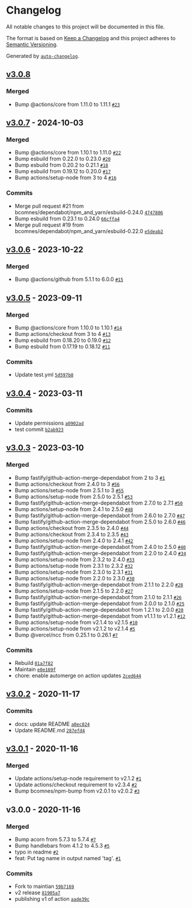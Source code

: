 # Changelog

All notable changes to this project will be documented in this file.

The format is based on [Keep a Changelog](https://keepachangelog.com/en/1.0.0/)
and this project adheres to [Semantic Versioning](https://semver.org/spec/v2.0.0.html).

Generated by [`auto-changelog`](https://github.com/CookPete/auto-changelog).

## [v3.0.8](https://github.com/bcomnes/get-git-tag/compare/v3.0.7...v3.0.8)

### Merged

- Bump @actions/core from 1.11.0 to 1.11.1 [`#23`](https://github.com/bcomnes/get-git-tag/pull/23)

## [v3.0.7](https://github.com/bcomnes/get-git-tag/compare/v3.0.6...v3.0.7) - 2024-10-03

### Merged

- Bump @actions/core from 1.10.1 to 1.11.0 [`#22`](https://github.com/bcomnes/get-git-tag/pull/22)
- Bump esbuild from 0.22.0 to 0.23.0 [`#20`](https://github.com/bcomnes/get-git-tag/pull/20)
- Bump esbuild from 0.20.2 to 0.21.1 [`#18`](https://github.com/bcomnes/get-git-tag/pull/18)
- Bump esbuild from 0.19.12 to 0.20.0 [`#17`](https://github.com/bcomnes/get-git-tag/pull/17)
- Bump actions/setup-node from 3 to 4 [`#16`](https://github.com/bcomnes/get-git-tag/pull/16)

### Commits

- Merge pull request #21 from bcomnes/dependabot/npm_and_yarn/esbuild-0.24.0 [`4747806`](https://github.com/bcomnes/get-git-tag/commit/474780642d0fb1b7ccfb3574181b402c7b4c8924)
- Bump esbuild from 0.23.1 to 0.24.0 [`66cffa4`](https://github.com/bcomnes/get-git-tag/commit/66cffa45e80c72ced04a1443bdcc3125f5811e8c)
- Merge pull request #19 from bcomnes/dependabot/npm_and_yarn/esbuild-0.22.0 [`e5deab2`](https://github.com/bcomnes/get-git-tag/commit/e5deab2d5510ddd7c01f059357c10e75ac6aa0ac)

## [v3.0.6](https://github.com/bcomnes/get-git-tag/compare/v3.0.5...v3.0.6) - 2023-10-22

### Merged

- Bump @actions/github from 5.1.1 to 6.0.0 [`#15`](https://github.com/bcomnes/get-git-tag/pull/15)

## [v3.0.5](https://github.com/bcomnes/get-git-tag/compare/v3.0.4...v3.0.5) - 2023-09-11

### Merged

- Bump @actions/core from 1.10.0 to 1.10.1 [`#14`](https://github.com/bcomnes/get-git-tag/pull/14)
- Bump actions/checkout from 3 to 4 [`#13`](https://github.com/bcomnes/get-git-tag/pull/13)
- Bump esbuild from 0.18.20 to 0.19.0 [`#12`](https://github.com/bcomnes/get-git-tag/pull/12)
- Bump esbuild from 0.17.19 to 0.18.12 [`#11`](https://github.com/bcomnes/get-git-tag/pull/11)

### Commits

- Update test.yml [`5d597b8`](https://github.com/bcomnes/get-git-tag/commit/5d597b8b7b48e4d02f41c6f59661ee313299b2d9)

## [v3.0.4](https://github.com/bcomnes/get-git-tag/compare/v3.0.3...v3.0.4) - 2023-03-11

### Commits

- Update permissions [`a0902ad`](https://github.com/bcomnes/get-git-tag/commit/a0902ad49f1822aefca11eafaa2b6a06da153f8a)
- test commit [`b2ab923`](https://github.com/bcomnes/get-git-tag/commit/b2ab92341f9295989a1f0fde7d9e7e76a7738b71)

## [v3.0.3](https://github.com/bcomnes/get-git-tag/compare/v3.0.2...v3.0.3) - 2023-03-10

### Merged

- Bump fastify/github-action-merge-dependabot from 2 to 3 [`#1`](https://github.com/bcomnes/get-git-tag/pull/1)
- Bump actions/checkout from 2.4.0 to 3 [`#56`](https://github.com/bcomnes/get-git-tag/pull/56)
- Bump actions/setup-node from 2.5.1 to 3 [`#55`](https://github.com/bcomnes/get-git-tag/pull/55)
- Bump actions/setup-node from 2.5.0 to 2.5.1 [`#53`](https://github.com/bcomnes/get-git-tag/pull/53)
- Bump fastify/github-action-merge-dependabot from 2.7.0 to 2.7.1 [`#50`](https://github.com/bcomnes/get-git-tag/pull/50)
- Bump actions/setup-node from 2.4.1 to 2.5.0 [`#48`](https://github.com/bcomnes/get-git-tag/pull/48)
- Bump fastify/github-action-merge-dependabot from 2.6.0 to 2.7.0 [`#47`](https://github.com/bcomnes/get-git-tag/pull/47)
- Bump fastify/github-action-merge-dependabot from 2.5.0 to 2.6.0 [`#46`](https://github.com/bcomnes/get-git-tag/pull/46)
- Bump actions/checkout from 2.3.5 to 2.4.0 [`#44`](https://github.com/bcomnes/get-git-tag/pull/44)
- Bump actions/checkout from 2.3.4 to 2.3.5 [`#43`](https://github.com/bcomnes/get-git-tag/pull/43)
- Bump actions/setup-node from 2.4.0 to 2.4.1 [`#42`](https://github.com/bcomnes/get-git-tag/pull/42)
- Bump fastify/github-action-merge-dependabot from 2.4.0 to 2.5.0 [`#40`](https://github.com/bcomnes/get-git-tag/pull/40)
- Bump fastify/github-action-merge-dependabot from 2.2.0 to 2.4.0 [`#34`](https://github.com/bcomnes/get-git-tag/pull/34)
- Bump actions/setup-node from 2.3.2 to 2.4.0 [`#33`](https://github.com/bcomnes/get-git-tag/pull/33)
- Bump actions/setup-node from 2.3.1 to 2.3.2 [`#32`](https://github.com/bcomnes/get-git-tag/pull/32)
- Bump actions/setup-node from 2.3.0 to 2.3.1 [`#31`](https://github.com/bcomnes/get-git-tag/pull/31)
- Bump actions/setup-node from 2.2.0 to 2.3.0 [`#30`](https://github.com/bcomnes/get-git-tag/pull/30)
- Bump fastify/github-action-merge-dependabot from 2.1.1 to 2.2.0 [`#28`](https://github.com/bcomnes/get-git-tag/pull/28)
- Bump actions/setup-node from 2.1.5 to 2.2.0 [`#27`](https://github.com/bcomnes/get-git-tag/pull/27)
- Bump fastify/github-action-merge-dependabot from 2.1.0 to 2.1.1 [`#26`](https://github.com/bcomnes/get-git-tag/pull/26)
- Bump fastify/github-action-merge-dependabot from 2.0.0 to 2.1.0 [`#25`](https://github.com/bcomnes/get-git-tag/pull/25)
- Bump fastify/github-action-merge-dependabot from 1.2.1 to 2.0.0 [`#20`](https://github.com/bcomnes/get-git-tag/pull/20)
- Bump fastify/github-action-merge-dependabot from v1.1.1 to v1.2.1 [`#12`](https://github.com/bcomnes/get-git-tag/pull/12)
- Bump actions/setup-node from v2.1.4 to v2.1.5 [`#10`](https://github.com/bcomnes/get-git-tag/pull/10)
- Bump actions/setup-node from v2.1.2 to v2.1.4 [`#5`](https://github.com/bcomnes/get-git-tag/pull/5)
- Bump @vercel/ncc from 0.25.1 to 0.26.1 [`#7`](https://github.com/bcomnes/get-git-tag/pull/7)

### Commits

- Rebuild [`01a7f82`](https://github.com/bcomnes/get-git-tag/commit/01a7f827452548c3363dba9e707fbe305aea65ef)
- Maintain [`e0e169f`](https://github.com/bcomnes/get-git-tag/commit/e0e169faba1203085ed6f6ca62dd704667f1006e)
- chore: enable automerge on action updates [`2ced644`](https://github.com/bcomnes/get-git-tag/commit/2ced644a0c22103d0c289c2e4617a021423999d2)

## [v3.0.2](https://github.com/bcomnes/get-git-tag/compare/v3.0.1...v3.0.2) - 2020-11-17

### Commits

- docs: update README [`a0ec824`](https://github.com/bcomnes/get-git-tag/commit/a0ec824a4c1999c954febd25927a948c6f68a6e0)
- Update README.md [`287efd4`](https://github.com/bcomnes/get-git-tag/commit/287efd4e663d92ec7beab4f3cd80b9515581a61d)

## [v3.0.1](https://github.com/bcomnes/get-git-tag/compare/v3.0.0...v3.0.1) - 2020-11-16

### Merged

- Update actions/setup-node requirement to v2.1.2 [`#1`](https://github.com/bcomnes/get-git-tag/pull/1)
- Update actions/checkout requirement to v2.3.4 [`#2`](https://github.com/bcomnes/get-git-tag/pull/2)
- Bump bcomnes/npm-bump from v2.0.1 to v2.0.2 [`#3`](https://github.com/bcomnes/get-git-tag/pull/3)

## v3.0.0 - 2020-11-16

### Merged

- Bump acorn from 5.7.3 to 5.7.4 [`#7`](https://github.com/bcomnes/get-git-tag/pull/7)
- Bump handlebars from 4.1.2 to 4.5.3 [`#5`](https://github.com/bcomnes/get-git-tag/pull/5)
- typo in readme [`#2`](https://github.com/bcomnes/get-git-tag/pull/2)
- feat: Put tag name in output named 'tag'. [`#1`](https://github.com/bcomnes/get-git-tag/pull/1)

### Commits

- Fork to maintian [`59b7169`](https://github.com/bcomnes/get-git-tag/commit/59b7169afcd19607d7ddacf5993fa5b78bd4bff5)
- v2 release [`81905a7`](https://github.com/bcomnes/get-git-tag/commit/81905a756918e7ae4663df2d8476374ed29f4810)
- publishing v1 of action [`aade39c`](https://github.com/bcomnes/get-git-tag/commit/aade39c75487facf20cc4e30821f4091a3cfbcac)
